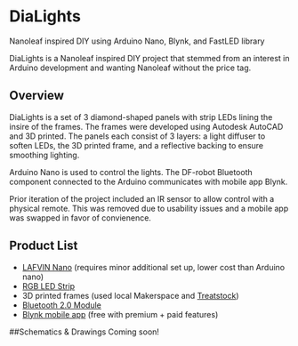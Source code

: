 # DiaLights
Nanoleaf inspired DIY using Arduino Nano, Blynk, and FastLED library

DiaLights is a Nanoleaf inspired DIY project that stemmed from an interest in Arduino development and wanting Nanoleaf without the price tag. 

## Overview
DiaLights is a set of 3 diamond-shaped panels with strip LEDs lining the insire of the frames. The frames were developed using Autodesk AutoCAD and 3D printed. The panels each consist of 3 layers: a light diffuser to soften LEDs, the 3D printed frame, and a reflective backing to ensure smoothing lighting. 

Arduino Nano is used to control the lights. The DF-robot Bluetooth component connected to the Arduino communicates with mobile app Blynk. 

Prior iteration of the project included an IR sensor to allow control with a physical remote. This was removed due to usability issues and a mobile app was swapped in favor of convienence.

## Product List 
- [LAFVIN Nano](https://www.amazon.com/LAFVIN-Board-ATmega328P-Micro-Controller-Arduino/dp/B07G99NNXL/ref=sr_1_2_sspa?crid=2GLCSN9MTIH5X&keywords=lafvin+nano+v3.0%2C+nano+board+atmega328p&qid=1573237159&sprefix=lafvin+nano%2Caps%2C151&sr=8-2-spons&psc=1&spLa=ZW5jcnlwdGVkUXVhbGlmaWVyPUExQlA5VEY2NkdCMzFFJmVuY3J5cHRlZElkPUEwMTk0MzA3WVBXWFFRN0c3WVdCJmVuY3J5cHRlZEFkSWQ9QTA3NDEzMDBGMFZQRkZKTEcxU1cmd2lkZ2V0TmFtZT1zcF9hdGYmYWN0aW9uPWNsaWNrUmVkaXJlY3QmZG9Ob3RMb2dDbGljaz10cnVl "LAFVIN Nano") (requires minor additional set up, lower cost than Arduino nano)
- [RGB LED Strip](https://www.amazon.com/ALITOVE-Addressable-Programmable-Waterproof-Raspberry/dp/B07FVPN3PH/ref=sr_1_2_sspa?keywords=alitove+16.4ft+WS2812b&qid=1573237257&sr=8-2-spons&psc=1&spLa=ZW5jcnlwdGVkUXVhbGlmaWVyPUEyWTY5RU5QTk9JVVM5JmVuY3J5cHRlZElkPUExMDA1MDk5RUZWV1g0VTE3WjVEJmVuY3J5cHRlZEFkSWQ9QTA0ODg4NDIyMEFCNEVRRDFEQ1c4JndpZGdldE5hbWU9c3BfYXRmJmFjdGlvbj1jbGlja1JlZGlyZWN0JmRvTm90TG9nQ2xpY2s9dHJ1ZQ==)
- 3D printed frames (used local Makerspace and [Treatstock](https://www.treatstock.com/))
- [Bluetooth 2.0 Module](https://www.dfrobot.com/product-360.html "Bluetooth 2.0 Module") 
- [Blynk mobile app](https://blynk.io/) (free with premium + paid features)

##Schematics & Drawings
Coming soon! 
